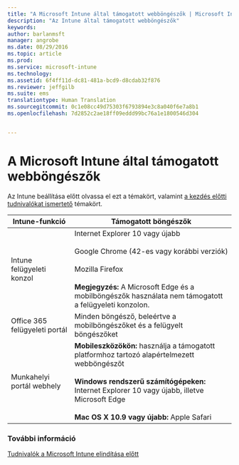 ```yaml
---
title: "A Microsoft Intune által támogatott webböngészők | Microsoft Intune"
description: "Az Intune által támogatott webböngészők"
keywords: 
author: barlanmsft
manager: angrobe
ms.date: 08/29/2016
ms.topic: article
ms.prod: 
ms.service: microsoft-intune
ms.technology: 
ms.assetid: 6f4ff11d-dc81-481a-bcd9-d8cdab32f876
ms.reviewer: jeffgilb
ms.suite: ems
translationtype: Human Translation
ms.sourcegitcommit: 0c1e08cc49d75303f6793894e3c8a040f6e7a8b1
ms.openlocfilehash: 7d2852c2ae18ff09eddd99bc76a1e1800546d304


---
```


# A Microsoft Intune által támogatott webböngészők

Az Intune beállítása előtt olvassa el ezt a témakört, valamint [a kezdés előtti tudnivalókat ismertető](what-to-know-before-you-start-microsoft-intune.md) témakört.

|Intune-funkció |Támogatott böngészők|
|---------|---------|
|Intune felügyeleti konzol     |  Internet Explorer 10 vagy újabb<br /><br />Google Chrome (42-es vagy korábbi verziók)<br /><br />Mozilla Firefox <br /><br />**Megjegyzés:** A Microsoft Edge és a mobilböngészők használata nem támogatott a felügyeleti konzolon.                      
|Office 365 felügyeleti portál     |Minden böngésző, beleértve a mobilböngészőket és a felügyelt böngészőket  |
|Munkahelyi portál webhely     |**Mobileszközökön:** használja a támogatott platformhoz tartozó alapértelmezett webböngészőt   <br /><br />**Windows rendszerű számítógépeken:** Internet Explorer 10 vagy újabb, illetve Microsoft Edge<br /><br />**Mac OS X 10.9 vagy újabb:** Apple Safari    |


### További információ
[Tudnivalók a Microsoft Intune elindítása előtt](what-to-know-before-you-start-microsoft-intune.md)



<!--HONumber=Aug16_HO5-->


